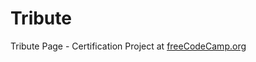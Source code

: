 # Tribute
Tribute Page - Certification Project at [freeCodeCamp.org](https://www.freecodecamp.org/gkate78)


